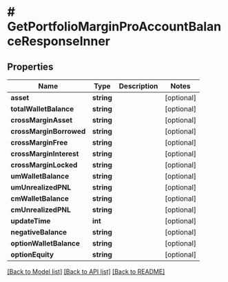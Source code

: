 # # GetPortfolioMarginProAccountBalanceResponseInner

## Properties

Name | Type | Description | Notes
------------ | ------------- | ------------- | -------------
**asset** | **string** |  | [optional]
**totalWalletBalance** | **string** |  | [optional]
**crossMarginAsset** | **string** |  | [optional]
**crossMarginBorrowed** | **string** |  | [optional]
**crossMarginFree** | **string** |  | [optional]
**crossMarginInterest** | **string** |  | [optional]
**crossMarginLocked** | **string** |  | [optional]
**umWalletBalance** | **string** |  | [optional]
**umUnrealizedPNL** | **string** |  | [optional]
**cmWalletBalance** | **string** |  | [optional]
**cmUnrealizedPNL** | **string** |  | [optional]
**updateTime** | **int** |  | [optional]
**negativeBalance** | **string** |  | [optional]
**optionWalletBalance** | **string** |  | [optional]
**optionEquity** | **string** |  | [optional]

[[Back to Model list]](../../README.md#models) [[Back to API list]](../../README.md#endpoints) [[Back to README]](../../README.md)
